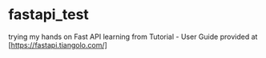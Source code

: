 # fastapi_test
trying my hands on Fast API
learning from Tutorial - User Guide provided at [https://fastapi.tiangolo.com/]